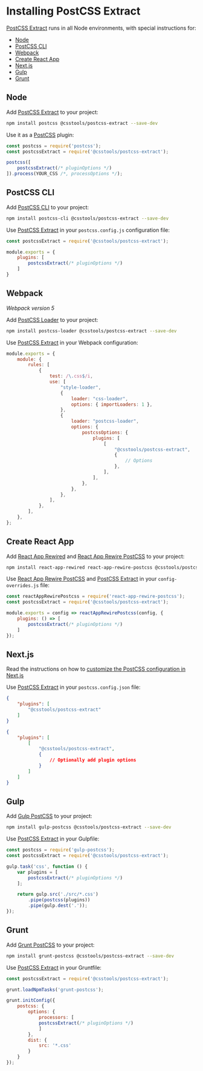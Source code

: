 # Installing PostCSS Extract

[PostCSS Extract] runs in all Node environments, with special instructions for:

- [Node](#node)
- [PostCSS CLI](#postcss-cli)
- [Webpack](#webpack)
- [Create React App](#create-react-app)
- [Next.js](#nextjs)
- [Gulp](#gulp)
- [Grunt](#grunt)

## Node

Add [PostCSS Extract] to your project:

```bash
npm install postcss @csstools/postcss-extract --save-dev
```

Use it as a [PostCSS] plugin:

```js
const postcss = require('postcss');
const postcssExtract = require('@csstools/postcss-extract');

postcss([
	postcssExtract(/* pluginOptions */)
]).process(YOUR_CSS /*, processOptions */);
```

## PostCSS CLI

Add [PostCSS CLI] to your project:

```bash
npm install postcss-cli @csstools/postcss-extract --save-dev
```

Use [PostCSS Extract] in your `postcss.config.js` configuration file:

```js
const postcssExtract = require('@csstools/postcss-extract');

module.exports = {
	plugins: [
		postcssExtract(/* pluginOptions */)
	]
}
```

## Webpack

_Webpack version 5_

Add [PostCSS Loader] to your project:

```bash
npm install postcss-loader @csstools/postcss-extract --save-dev
```

Use [PostCSS Extract] in your Webpack configuration:

```js
module.exports = {
	module: {
		rules: [
			{
				test: /\.css$/i,
				use: [
					"style-loader",
					{
						loader: "css-loader",
						options: { importLoaders: 1 },
					},
					{
						loader: "postcss-loader",
						options: {
							postcssOptions: {
								plugins: [
									[
										"@csstools/postcss-extract",
										{
											// Options
										},
									],
								],
							},
						},
					},
				],
			},
		],
	},
};
```

## Create React App

Add [React App Rewired] and [React App Rewire PostCSS] to your project:

```bash
npm install react-app-rewired react-app-rewire-postcss @csstools/postcss-extract --save-dev
```

Use [React App Rewire PostCSS] and [PostCSS Extract] in your
`config-overrides.js` file:

```js
const reactAppRewirePostcss = require('react-app-rewire-postcss');
const postcssExtract = require('@csstools/postcss-extract');

module.exports = config => reactAppRewirePostcss(config, {
	plugins: () => [
		postcssExtract(/* pluginOptions */)
	]
});
```

## Next.js

Read the instructions on how to [customize the PostCSS configuration in Next.js](https://nextjs.org/docs/advanced-features/customizing-postcss-config)

Use [PostCSS Extract] in your `postcss.config.json` file:

```json
{
	"plugins": [
		"@csstools/postcss-extract"
	]
}
```

```json
{
	"plugins": [
		[
			"@csstools/postcss-extract",
			{
				// Optionally add plugin options
			}
		]
	]
}
```

## Gulp

Add [Gulp PostCSS] to your project:

```bash
npm install gulp-postcss @csstools/postcss-extract --save-dev
```

Use [PostCSS Extract] in your Gulpfile:

```js
const postcss = require('gulp-postcss');
const postcssExtract = require('@csstools/postcss-extract');

gulp.task('css', function () {
	var plugins = [
		postcssExtract(/* pluginOptions */)
	];

	return gulp.src('./src/*.css')
		.pipe(postcss(plugins))
		.pipe(gulp.dest('.'));
});
```

## Grunt

Add [Grunt PostCSS] to your project:

```bash
npm install grunt-postcss @csstools/postcss-extract --save-dev
```

Use [PostCSS Extract] in your Gruntfile:

```js
const postcssExtract = require('@csstools/postcss-extract');

grunt.loadNpmTasks('grunt-postcss');

grunt.initConfig({
	postcss: {
		options: {
			processors: [
			postcssExtract(/* pluginOptions */)
			]
		},
		dist: {
			src: '*.css'
		}
	}
});
```

[Gulp PostCSS]: https://github.com/postcss/gulp-postcss
[Grunt PostCSS]: https://github.com/nDmitry/grunt-postcss
[PostCSS]: https://github.com/postcss/postcss
[PostCSS CLI]: https://github.com/postcss/postcss-cli
[PostCSS Loader]: https://github.com/postcss/postcss-loader
[PostCSS Extract]: https://github.com/csstools/postcss-plugins/tree/main/plugins/postcss-extract
[React App Rewire PostCSS]: https://github.com/csstools/react-app-rewire-postcss
[React App Rewired]: https://github.com/timarney/react-app-rewired
[Next.js]: https://nextjs.org
